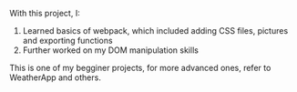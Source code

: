With this project, I: 
1) Learned basics of webpack, which included adding CSS files, pictures and exporting functions
2) Further worked on my DOM manipulation skills

This is one of my begginer projects, for more advanced ones, refer to WeatherApp and others. 
